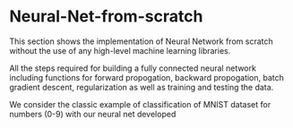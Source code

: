 # Neural-Net-from-scratch

This section shows the implementation of Neural Network from scratch without the use of any high-level machine learning libraries.

All the steps required for building a fully connected neural network including functions for forward propogation, backward propogation, batch gradient descent, regularization as well as training and testing the data.

We consider the classic example of classification of MNIST dataset for numbers (0-9) with our neural net developed
